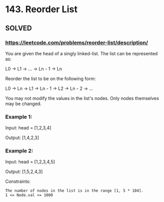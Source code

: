 # 143. Reorder List

## SOLVED

### https://leetcode.com/problems/reorder-list/description/

You are given the head of a singly linked-list. The list can be represented as:

L0 → L1 → … → Ln - 1 → Ln

Reorder the list to be on the following form:

L0 → Ln → L1 → Ln - 1 → L2 → Ln - 2 → …

You may not modify the values in the list's nodes. Only nodes themselves may be changed.



### Example 1:

Input: head = [1,2,3,4]

Output: [1,4,2,3]

### Example 2:

Input: head = [1,2,3,4,5]

Output: [1,5,2,4,3]



Constraints:

    The number of nodes in the list is in the range [1, 5 * 104].
    1 <= Node.val <= 1000

